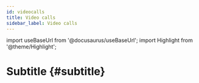 ```yaml
---
id: videocalls
title: Video calls
sidebar_label: Video calls
---
```

import useBaseUrl from '@docusaurus/useBaseUrl'; 
import Highlight from '@theme/Highlight';

# Subtitle {#subtitle}
